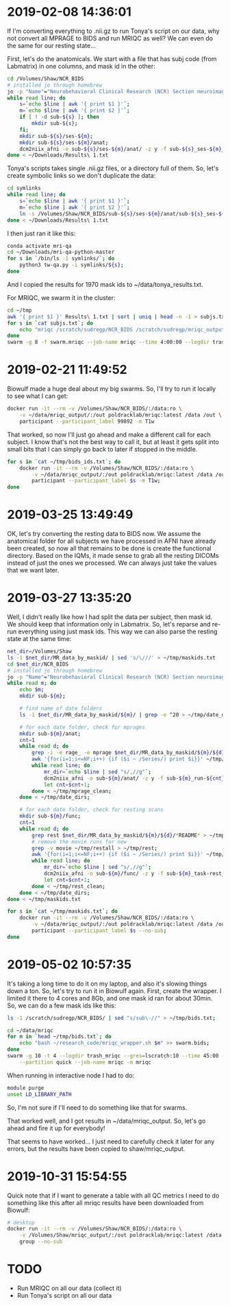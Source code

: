 # 2019-02-08 14:36:01

If I'm converting everything to .nii.gz to run Tonya's script on our data, why
not convert all MPRAGE to BIDS and run MRIQC as well? We can even do the same
for our resting state...

First, let's do the anatomicals. We start with a file that has subj code (from
Labmatrix) in one columns, and mask id in the other:

```bash
cd /Volumes/Shaw/NCR_BIDS
# installed jo through homebrew
jo -p "Name"="Neurobehavioral Clinical Research (NCR) Section neuroimaging database" "BIDSVersion"="1.0.2" >> dataset_description.json;
while read line; do
    s=`echo $line | awk '{ print $1 }'`;
    m=`echo $line | awk '{ print $2 }'`;
    if [ ! -d sub-${s} ]; then
        mkdir sub-${s};
    fi;
    mkdir sub-${s}/ses-${m};
    mkdir sub-${s}/ses-${m}/anat;
    dcm2niix_afni -o sub-${s}/ses-${m}/anat/ -z y -f sub-${s}_ses-${m}_T1w /Volumes/Shaw/best_mprages/${m}/;
done < ~/Downloads/Results\ 1.txt
```

Tonya's scripts takes single .nii.gz files, or a directory full of them. So,
let's create symbolic links so we don't duplicate the data:

```bash
cd symlinks
while read line; do
    s=`echo $line | awk '{ print $1 }'`;
    m=`echo $line | awk '{ print $2 }'`;
    ln -s /Volumes/Shaw/NCR_BIDS/sub-${s}/ses-${m}/anat/sub-${s}_ses-${m}_T1w.nii.gz .;
done < ~/Downloads/Results\ 1.txt
```

I then just ran it like this:

```bash
conda activate mri-qa
cd ~/Downloads/mri-qa-python-master
for s in `/bin/ls -1 symlinks/`; do
    python3 tw-qa.py -i symlinks/${s};
done
```

And I copied the results for 1970 mask ids to ~/data/tonya_results.txt.

For MRIQC, we swarm it in the cluster:

```bash
cd ~/tmp
awk '{ print $1 }' Results\ 1.txt | sort | uniq | head -n -1 > subjs.txt;
for s in `cat subjs.txt`; do
    echo "mriqc /scratch/sudregp/NCR_BIDS /scratch/sudregp/mriqc_output participant --participant_label ${s} -m T1w -w /scratch/sudregp/mriqc_work" >> swarm.mriqc;
done
swarm -g 8 -f swarm.mriqc --job-name mriqc --time 4:00:00 --logdir trash_mriqc -m mriqc --partition quick --gres=lscratch:40
```

# 2019-02-21 11:49:52

Biowulf made a huge deal about my big swarms. So, I'll try to run it locally to
see what I can get:

```bash
docker run -it --rm -v /Volumes/Shaw/NCR_BIDS/:/data:ro \
    -v ~/data/mriqc_output/:/out poldracklab/mriqc:latest /data /out \
    participant --participant_label 99892 -m T1w
```

That worked, so now I'll just go ahead and make a different call for each
subject. I know that's not the best way to call it, but at least it gets split
into small bits that I can simply go back to later if stopped in the middle.

```bash
for s in `cat ~/tmp/bids_ids.txt`; do
    docker run -it --rm -v /Volumes/Shaw/NCR_BIDS/:/data:ro \
        -v ~/data/mriqc_output/:/out poldracklab/mriqc:latest /data /out \
        participant --participant_label $s -m T1w;
done
```

# 2019-03-25 13:49:49

OK, let's try converting the resting data to BIDS now. We assume the anatomical
folder for all subjects we have processed in AFNI have already been created, so
now all that remains to be done is create the functional directory. Based on the
IQMs, it made sense to grab all the resting DICOMs instead of just the ones we
processed. We can always just take the values that we want later.

# 2019-03-27 13:35:20

Well, I didn't really like how I had split the data per subject, then mask id.
We should keep that information only in Labmatrix. So, let's reparse and re-run
everything using just mask ids. This way we can also parse the resting state at
the same time:

```bash
net_dir=/Volumes/Shaw
ls -1 $net_dir/MR_data_by_maskid/ | sed 's/\///' > ~/tmp/maskids.txt
cd $net_dir/NCR_BIDS
# installed jo through homebrew
jo -p "Name"="Neurobehavioral Clinical Research (NCR) Section neuroimaging database" "BIDSVersion"="1.0.2" >> dataset_description.json;
while read m; do
    echo $m;
    mkdir sub-${m};

    # find name of date folders
    ls -1 $net_dir/MR_data_by_maskid/${m}/ | grep -e ^20 > ~/tmp/date_dirs;

    # for each date folder, check for mprages
    mkdir sub-${m}/anat;
    cnt=1
    while read d; do
        grep -i -e rage_ -e mprage $net_dir/MR_data_by_maskid/${m}/${d}/*README* > ~/tmp/mprage;
        awk '{for(i=1;i<=NF;i++) {if ($i ~ /Series/) print $i}}' ~/tmp/mprage | sed "s/Series://g" > ~/tmp/mprage_clean
        while read line; do
            mr_dir=`echo $line | sed "s/,//g"`;
            dcm2niix_afni -o sub-${m}/anat/ -z y -f sub-${m}_run-${cnt}_T1w ${net_dir}/MR_data_by_maskid/${m}/${d}/${mr_dir}/;
            let cnt=$cnt+1;
        done < ~/tmp/mprage_clean;
    done < ~/tmp/date_dirs;

    # for each date folder, check for resting scans
    mkdir sub-${m}/func;
    cnt=1
    while read d; do
        grep rest $net_dir/MR_data_by_maskid/${m}/${d}/*README* > ~/tmp/restall;
        # remove the movie runs for now
        grep -v movie ~/tmp/restall > ~/tmp/rest;
        awk '{for(i=1;i<=NF;i++) {if ($i ~ /Series/) print $i}}' ~/tmp/rest | sed "s/Series://g" > ~/tmp/rest_clean
        while read line; do
            mr_dir=`echo $line | sed "s/,//g"`;
            dcm2niix_afni -o sub-${m}/func/ -z y -f sub-${m}_task-rest_run-${cnt}_bold ${net_dir}/MR_data_by_maskid/${m}/${d}/${mr_dir}/;
            let cnt=$cnt+1;
        done < ~/tmp/rest_clean;
    done < ~/tmp/date_dirs;
done < ~/tmp/maskids.txt
```

```bash
for s in `cat ~/tmp/maskids.txt`; do
    docker run -it --rm -v /Volumes/Shaw/NCR_BIDS/:/data:ro \
        -v ~/data/mriqc_output/:/out poldracklab/mriqc:latest /data /out \
        participant --participant_label $s --no-sub;
done
```

# 2019-05-02 10:57:35

It's taking a long time to do it on my laptop, and also it's slowing things down
a ton. So, let's try to run it in Biowulf again. First, create the wrapper. I
limited it there to 4 cores and 8Gb, and one mask id ran for about 30min. So, we
can do a few mask ids like this:

```bash
ls -1 /scratch/sudregp/NCR_BIDS/ | sed "s/sub\-//" > ~/tmp/bids.txt;

cd ~/data/mriqc
for m in `head ~/tmp/bids.txt`; do
    echo "bash ~/research_code/mriqc_wrapper.sh $m" >> swarm.bids;
done
swarm -g 10 -t 4 --logdir trash_mriqc --gres=lscratch:10 --time 45:00 -f swarm.bids \
    --partition quick --job-name mriqc -m mriqc
```

When running in interactive node I had to do:

```bash
module purge
unset LD_LIBRARY_PATH
```

So, I'm not sure if I'll need to do something like that for swarms.

That worked well, and I got results in ~/data/mriqc_output. So, let's go ahead
and fire it up for everybody!

That seems to have worked... I just need to carefully check it later for any
errors, but the results have been copied to shaw/mriqc_output.

# 2019-10-31 15:54:55

Quick note that if I want to generate a table with all QC metrics I need to do
something like this after all mriqc results have been downloaded from Biowulf:

```bash
# desktop
docker run -it --rm -v /Volumes/Shaw/NCR_BIDS/:/data:ro \
    -v /Volumes/Shaw/mriqc_output/:/out poldracklab/mriqc:latest /data /out \
    group --no-sub
```

# TODO
* Run MRIQC on all our data (collect it)
* Run Tonya's script on all our data
